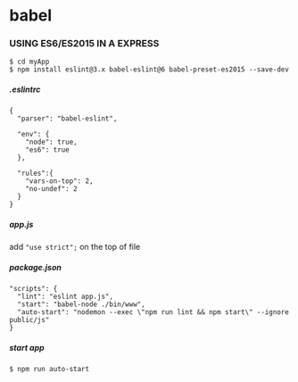 # babel

### USING ES6/ES2015 IN A EXPRESS

```
$ cd myApp
$ npm install eslint@3.x babel-eslint@6 babel-preset-es2015 --save-dev
```

##### .eslintrc

```
{
  "parser": "babel-eslint",

  "env": {
  	"node": true,
  	"es6": true
  },

  "rules":{
  	"vars-on-top": 2,
  	"no-undef": 2
  }
}
```

##### app.js

add `"use strict";` on the top of file

##### package.json

```
"scripts": {
  "lint": "eslint app.js",
  "start": "babel-node ./bin/www",
  "auto-start": "nodemon --exec \"npm run lint && npm start\" --ignore public/js"
}
```

##### start app
```
$ npm run auto-start
```
